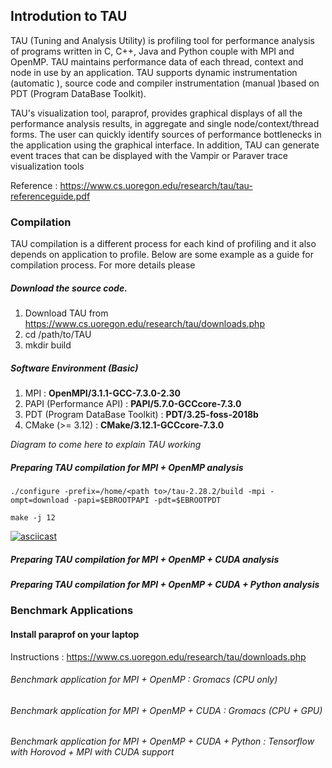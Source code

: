 ## Introdution to TAU 

TAU (Tuning and Analysis Utility) is profiling tool for performance analysis of programs written in C, C++, Java and Python couple with MPI and OpenMP. TAU maintains performance data of each thread, context and node in use by an application. TAU supports dynamic instrumentation (automatic ), source code and compiler instrumentation (manual )based on PDT (Program DataBase Toolkit). 

TAU's visualization tool, paraprof, provides graphical displays of all the performance analysis results, in aggregate and single node/context/thread forms. The user can quickly identify sources of performance bottlenecks in the application using the graphical interface. In addition, TAU can generate event traces that can be displayed with the Vampir or Paraver trace visualization tools

Reference : <https://www.cs.uoregon.edu/research/tau/tau-referenceguide.pdf>

### Compilation

TAU compilation is a different process for each kind of profiling and it also depends on application to profile. Below are some example as a guide for compilation process. For more details please  

##### Download the source code. 

1. Download TAU from <https://www.cs.uoregon.edu/research/tau/downloads.php>
2. cd /path/to/TAU
3. mkdir build

##### Software Environment (Basic)

1. MPI : **OpenMPI/3.1.1-GCC-7.3.0-2.30**
2. PAPI (Performance API) : **PAPI/5.7.0-GCCcore-7.3.0**
3. PDT (Program DataBase Toolkit) : **PDT/3.25-foss-2018b**
4. CMake (>= 3.12) : **CMake/3.12.1-GCCcore-7.3.0**

*Diagram to come here to explain TAU working*

##### Preparing TAU compilation for MPI + OpenMP analysis

`./configure -prefix=/home/<path to>/tau-2.28.2/build -mpi -ompt=download -papi=$EBROOTPAPI -pdt=$EBROOTPDT`

`make -j 12`

[![asciicast](https://asciinema.org/a/1peXkVDvSfPjI0HvFjFENSMiW.svg)](https://asciinema.org/a/1peXkVDvSfPjI0HvFjFENSMiW)
 
##### Preparing TAU compilation for MPI + OpenMP + CUDA analysis

##### Preparing TAU compilation for MPI + OpenMP + CUDA + Python analysis 

### Benchmark Applications

#### Install paraprof on your laptop 

Instructions : <https://www.cs.uoregon.edu/research/tau/downloads.php>

###### Benchmark application for MPI + OpenMP : Gromacs (CPU only)
###### Benchmark application for MPI + OpenMP + CUDA : Gromacs (CPU + GPU)
###### Benchmark application for MPI + OpenMP + CUDA + Python : Tensorflow with Horovod + MPI with CUDA support 




